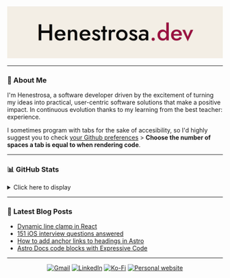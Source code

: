 <a href="https://henestrosa.dev">
  <picture>
    <source media="(prefers-color-scheme: light)" srcset="https://github.com/HenestrosaDev/HenestrosaDev/blob/main/banner-light.png">
    <source media="(prefers-color-scheme: dark)" srcset="https://github.com/HenestrosaDev/HenestrosaDev/blob/main/banner-dark.png">
    <img alt="Banner" src="https://github.com/HenestrosaDev/HenestrosaDev/blob/main/banner-light.png">
  </picture>
</a>

---

### 👤 About Me

I'm Henestrosa, a software developer driven by the excitement of turning my ideas into practical, user-centric software solutions that make a positive impact. In continuous evolution thanks to my learning from the best teacher: experience.

I sometimes program with tabs for the sake of accesibility, so I'd highly suggest you to check [your Github preferences](https://github.com/settings/appearance) > **Choose the number of spaces a tab is equal to when rendering code**.

---

### 📊 GitHub Stats

<details>
  <summary>Click here to display</summary>
  <br />
  <div align="center">
  
  ![Profile details](http://github-profile-summary-cards.vercel.app/api/cards/profile-details?username=HenestrosaDev&theme=highcontrast) 

  ![Top languages by repo](http://github-profile-summary-cards.vercel.app/api/cards/repos-per-language?username=HenestrosaDev&theme=highcontrast)
  ![Profile summary](http://github-profile-summary-cards.vercel.app/api/cards/stats?username=HenestrosaDev&theme=highcontrast)
  </div>
</details>

---

### 📖 Latest Blog Posts

<!-- BLOG-POST-LIST:START -->
- [Dynamic line clamp in React](https://henestrosa.dev/blog/dynamic-line-clamp-in-react)
- [151 iOS interview questions answered](https://henestrosa.dev/blog/151-ios-interview-questions)
- [How to add anchor links to headings in Astro](https://henestrosa.dev/blog/how-to-add-anchor-links-to-headings-in-astro)
- [Astro Docs code blocks with Expressive Code](https://henestrosa.dev/blog/astro-docs-code-blocks-with-expressive-code)
<!-- BLOG-POST-LIST:END -->

<hr />

<div align="center">

  [![Gmail](https://img.shields.io/badge/Gmail-D14836?style=for-the-badge&logo=gmail&logoColor=white)](mailto:henestrosadev@gmail.com)
  [![LinkedIn](https://img.shields.io/badge/LinkedIn-0077B5?style=for-the-badge&logo=linkedin&logoColor=white)](https://www.linkedin.com/in/henestrosadev)
  [![Ko-Fi](https://img.shields.io/badge/kofi-FF5E5B?style=for-the-badge&logo=kofi&logoColor=white)](https://ko-fi.com/henestrosadev)
  [![Personal website](https://img.shields.io/badge/Personal%20website-blue?style=for-the-badge&labelColor=blue)](https://henestrosa.dev)
</div>
